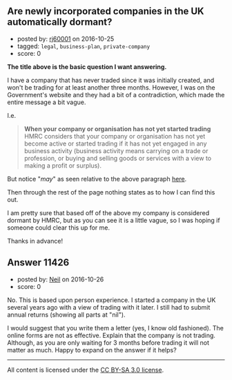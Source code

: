 ## Are newly incorporated companies in the UK automatically dormant?

- posted by: [rj60001](https://stackexchange.com/users/6928581/rj60001) on 2016-10-25
- tagged: `legal`, `business-plan`, `private-company`
- score: 0

**The title above is the basic question I want answering.**

I have a company that has never traded since it was initially created, and won't be trading for at least another three months. However, I was on the Government's website and they had a bit of a contradiction, which made the entire message a bit vague.

I.e.

> **When your company or organisation has not yet started trading**
HMRC considers that your company or organisation has not yet become active or started trading if it has not yet engaged in any business activity (business activity means carrying on a trade or profession, or buying and selling goods or services with a view to making a profit or surplus).

But notice "*may*" as seen relative to the above paragraph [here][1].

Then through the rest of the page nothing states as to how I can find this out.

I am pretty sure that based off of the above my company is considered dormant by HMRC, but as you can see it is a little vague, so I was hoping if someone could clear this up for me.

Thanks in advance!


  [1]: https://www.gov.uk/guidance/corporation-tax-trading-and-non-trading#dormant


## Answer 11426

- posted by: [Neil](https://stackexchange.com/users/2711480/neil) on 2016-10-26
- score: 0

No. This is based upon person experience. I started a company in the UK several years ago with a view of trading with it later. I still had to submit annual returns (showing all parts at "nil"). 

I would suggest that you write them a letter (yes, I know old fashioned). The online forms are not as effective. Explain that the company is not trading. Although, as you are only waiting for 3 months before trading it will not matter as much. Happy to expand on the answer if it helps?



---

All content is licensed under the [CC BY-SA 3.0 license](https://creativecommons.org/licenses/by-sa/3.0/).
